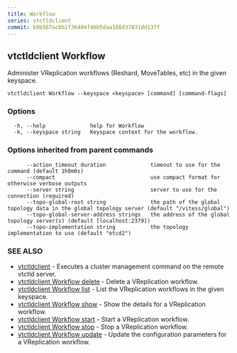 ```yaml
---
title: Workflow
series: vtctldclient
commit: b9b567acbb1f36404f46b5daa168d37831dd137f
---
```

## vtctldclient Workflow

Administer VReplication workflows (Reshard, MoveTables, etc) in the given keyspace.

```
vtctldclient Workflow --keyspace <keyspace> [command] [command-flags]
```

### Options

```
  -h, --help              help for Workflow
  -k, --keyspace string   Keyspace context for the workflow.
```

### Options inherited from parent commands

```
      --action_timeout duration              timeout to use for the command (default 1h0m0s)
      --compact                              use compact format for otherwise verbose outputs
      --server string                        server to use for the connection (required)
      --topo-global-root string              the path of the global topology data in the global topology server (default "/vitess/global")
      --topo-global-server-address strings   the address of the global topology server(s) (default [localhost:2379])
      --topo-implementation string           the topology implementation to use (default "etcd2")
```

### SEE ALSO

* [vtctldclient](../)	 - Executes a cluster management command on the remote vtctld server.
* [vtctldclient Workflow delete](./vtctldclient_workflow_delete/)	 - Delete a VReplication workflow.
* [vtctldclient Workflow list](./vtctldclient_workflow_list/)	 - List the VReplication workflows in the given keyspace.
* [vtctldclient Workflow show](./vtctldclient_workflow_show/)	 - Show the details for a VReplication workflow.
* [vtctldclient Workflow start](./vtctldclient_workflow_start/)	 - Start a VReplication workflow.
* [vtctldclient Workflow stop](./vtctldclient_workflow_stop/)	 - Stop a VReplication workflow.
* [vtctldclient Workflow update](./vtctldclient_workflow_update/)	 - Update the configuration parameters for a VReplication workflow.

